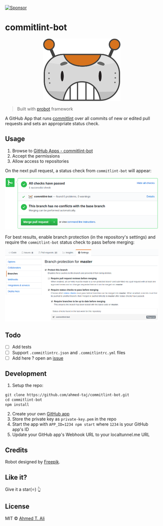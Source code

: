 <a target='_blank' rel='nofollow' href='https://app.codesponsor.io/link/yF8xMRYKxBs3t9VeMWabeRrx/ahmed-taj/commitlint-bot'>
  <img alt='Sponsor' width='888' height='68' src='https://app.codesponsor.io/embed/yF8xMRYKxBs3t9VeMWabeRrx/ahmed-taj/commitlint-bot.svg' />
</a>

# commitlint-bot

<p align="center">
  <img src="docs/robot.svg" width="256" alt="commitlint-bot logo" />
</p>

> Built with [probot](https://github.com/probot/probot) framework

A GitHub App that runs [commitlint](https://github.com/marionebl/commitlint) over all commits of new or edited pull requests
and sets an appropriate status check.

## Usage

1. Browse to [GitHub Apps - commitlint-bot][apps]
2. Accept the permissions
3. Allow access to repositories

On the next pull request, a status check from `commitlint-bot` will appear:

![status-check-screenshot][]

For best results, enable branch protection (in the repository's settings) and require the `commitlint-bot` status check to pass before merging:

![branch-protection-screenshot][]

[apps]: https://github.com/apps/commitlint-bot
[status-check-screenshot]: docs/status.png
[branch-protection-screenshot]: docs/setting.png

## Todo

- [ ] Add tests
- [ ] Support `.commitlintrc.json` and `.commitlintrc.yml` files
- [ ] Add here ? open an [issue](https://github.com/ahmed-taj/commitlint-bot/issues/new)

## Development

1. Setup the repo:

```shell
git clone https://github.com/ahmed-taj/commitlint-bot.git
cd commitlint-bot
npm install
```

2. Create your own [GitHub app][]
3. Store the private key as `private-key.pem` in the repo
4. Start the app with `APP_ID=1234 npm start` where `1234` is your GitHub app's ID
5. Update your GitHub app's Webhook URL to your localtunnel.me URL

[GitHub app]: https://probot.github.io/docs/development/#configure-a-github-app


## Credits

Robot designed by [Freepik](https://www.freepik.com/free-vector/fun-pack-of-robots-avatars_1258314.htm).

## Like it?

Give it a star(:star:) :point_up_2:

## License

MIT © [Ahmed T. Ali](https://github.com/ahmed-taj)
